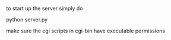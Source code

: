 
to start up the server simply do 

python server.py

make sure the cgi scripts in cgi-bin have executable permissions

